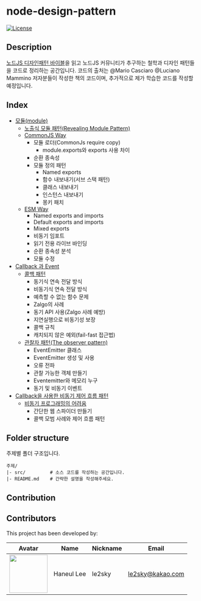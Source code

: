 # node-design-pattern

[![License](https://img.shields.io/badge/license-MIT-blue.svg)](https://github.com/wikiti/pandoc-book-template/blob/master/LICENSE.md)

## Description

[노드JS 디자인패턴 바이블](https://github.com/PacktPublishing/Node.js-Design-Patterns-Third-Edition)을 읽고 노드JS 커뮤니티가 추구하는 철학과 디자인 패턴들을 코드로 정리하는 공간입니다. 코드의 출처는 @Mario Casciaro @Luciano Mammino 저자분들이 작성한 책의 코드이며, 추가적으로 제가 학습한 코드를 작성할 예정입니다. 

## Index

- [모듈(module)]()
  - [노출식 모듈 패턴(Revealing Module Pattern)]()
  - [CommonJS Way]()
    - 모듈 로더(CommonJs require copy)
      - module.exports와 exports 사용 차이
    - 순환 종속성
    - 모듈 정의 패턴
      - Named exports
      - 함수 내보내기(서브 스택 패턴)
      - 클래스 내보내기
      - 인스턴스 내보내기
      - 몽키 패치
  - [ESM Way]()
    - Named exports and imports
    - Default exports and imports
    - Mixed exports
    - 비동기 임포트
    - 읽기 전용 라이브 바인딩
    - 순환 종속성 분석
    - 모듈 수정
- [Callback 과 Event]()
  - [콜백 패턴]()
    - 동기식 연속 전달 방식
    - 비동기식 연속 전달 방식
    - 예측할 수 없는 함수 문제
    - Zalgo의 사례
    - 동기 API 사용(Zalgo 사례 예방)
    - 지연실행으로 비동기성 보장
    - 콜백 규칙
    - 캐치되지 않은 예외(fail-fast 접근법)
  - [관찰자 패턴(The observer pattern)]()
    - EventEmitter 클래스
    - EventEmitter 생성 및 사용
    - 오류 전파
    - 관찰 가능한 객체 만들기
    - Eventemitter와 메모리 누구
    - 동기 및 비동기 이벤트
- [Callback을 사용한 비동기 제어 흐름 패턴]()
  - [비동기 프로그래밍의 어려움]()
    - 간단한 웹 스파이더 만들기
    - 콜백 모범 사례와 제어 흐름 패턴

## Folder structure

주제별 폴더 구조입니다.

```
주제/
|- src/         # 소스 코드를 작성하는 공간입니다.
|- README.md    # 간략한 설명을 작성해주세요.
```

## Contribution

## Contributors

This project has been developed by:

| Avatar                                                                                         | Name       | Nickname | Email                                       |
| ---------------------------------------------------------------------------------------------- | ---------- | -------- | ------------------------------------------- |
| <img src="https://avatars.githubusercontent.com/u/39932141?v=4" width="100px" height="100px"/> | Haneul Lee | le2sky   | [le2sky@kakao.com](mailto:le2sky@kakao.com) |
